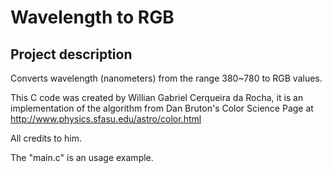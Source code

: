 # Wavelength to RGB

## Project description

Converts wavelength (nanometers) from the range 380~780 to RGB values.



This C code was created by Willian Gabriel Cerqueira da Rocha, it is an implementation of the algorithm from Dan Bruton's Color Science Page at http://www.physics.sfasu.edu/astro/color.html

All credits to him.

The "main.c" is an usage example.


